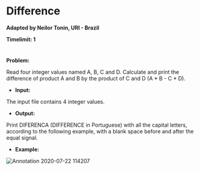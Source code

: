 # Difference

**Adapted by Neilor Tonin, URI - Brazil**

**Timelimit: 1**
#

**Problem:**

Read four integer values named A, B, C and D. Calculate and print the difference of product A and B by the product of C and D (A * B - C * D).

- **Input:**

The input file contains 4 integer values.

- **Output:**

Print DIFERENCA (DIFFERENCE in Portuguese) with all the capital letters, according to the following example, with a blank space before and after the equal signal.

- **Example:**

![Annotation 2020-07-22 114207](https://user-images.githubusercontent.com/68206376/88190217-6688b600-cc10-11ea-8eb3-53abecdf16c4.jpg)
